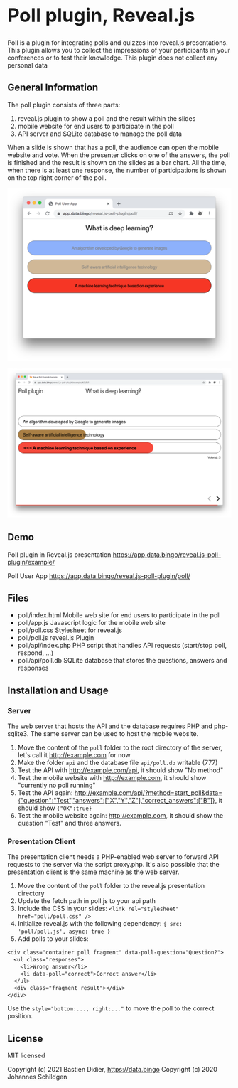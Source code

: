 <h1 style="font-size: 3em;">Poll plugin, Reveal.js</h1>

Poll is a plugin for integrating polls and quizzes into reveal.js presentations. This plugin allows you to collect the impressions of your participants in your conferences or to test their knowledge. This plugin does not collect any personal data

## General Information

The poll plugin consists of three parts:

1. reveal.js plugin to show a poll and the result within the slides
1. mobile website for end users to participate in the poll
1. API server and SQLite database to manage the poll data 

When a slide is shown that has a poll, the audience can open the mobile website and vote. When the presenter clicks on one of the answers, the poll is finished and the result is shown on the slides as a bar chart. All the time, when there is at least one response, the number of participations is shown on the top right corner of the poll.

![Poll User App](assets/poll-user-app.png)

![Poll result](assets/poll-result.png)

## Demo

Poll plugin in Reveal.js presentation
https://app.data.bingo/reveal.js-poll-plugin/example/

Poll User App
https://app.data.bingo/reveal.js-poll-plugin/poll/

## Files

- poll/index.html Mobile web site for end users to participate in the poll
- poll/app.js Javascript logic for the mobile web site
- poll/poll.css Stylesheet for reveal.js
- poll/poll.js reveal.js Plugin
- poll/api/index.php PHP script that handles API requests (start/stop poll, respond, ...)
- poll/api/poll.db SQLite database that stores the questions, answers and responses

## Installation and Usage

### Server

The web server that hosts the API and the database requires PHP and php-sqlite3. The same server can be used to host the mobile website.

1. Move the content of the `poll` folder to the root directory of the server, let's call it http://example.com for now
1. Make the folder `api` and the database file `api/poll.db` writable (777)
1. Test the API with http://example.com/api, it should show "No method"
1. Test the mobile website with http://example.com, it should show "currently no poll running"
1. Test the API again: http://example.com/api/?method=start_poll&data={"question":"Test","answers":["X","Y","Z"],"correct_answers":["B"]}, it should show `{"OK":true}`
1. Test the mobile website again: http://example.com, It should show the question "Test" and three answers.

### Presentation Client

The presentation client needs a PHP-enabled web server to forward API requests to the server via the script proxy.php. It's also possible that the presentation client is the same machine as the web server.

1. Move the content of the `poll` folder to the reveal.js presentation directory
1. Update the fetch path in poll.js to your api path
1. Include the CSS in your slides: `<link rel="stylesheet" href="poll/poll.css" />`
1. Initialize reveal.js with the following dependency: `{ src: 'poll/poll.js', async: true }`
1. Add polls to your slides:

```
<div class="container poll fragment" data-poll-question="Question?">
  <ul class="responses">
    <li>Wrong answer</li>
    <li data-poll="correct">Correct answer</li>
  </ul>
  <div class="fragment result"></div>
</div>
```

Use the `style="bottom:..., right:..."` to move the poll to the correct position. 

## License
MIT licensed

Copyright (c) 2021 Bastien Didier, https://data.bingo
Copyright (c) 2020 Johannes Schildgen
